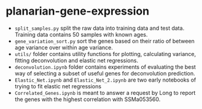 # planarian-gene-expression

* `split_samples.py` split the raw data into training data and test data. Training data contains 50 samples with known ages.
* `gene_variation_sort.py` sort the genes based on their ratio of between age variance over within age variance.
* `utils/` folder contains utility functions for plotting, calculating variance, fitting deconvolution and elastic net regressions.
* `deconvolution.ipynb` folder contains experiments of evaluating the best way of selecting a subset of useful genes for deconvolution prediction.
* `Elastic_Net.ipynb` and `Elastic_Net_2.ipynb` are two early notebooks of trying to fit elastic net regressions
* `Correlated_Genes.ipynb` is meant to answer a request by Long to report the genes with the highest correlation with SSMa053560.



